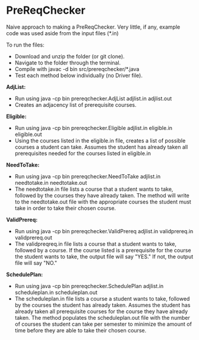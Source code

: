 # PreReqChecker
Naive approach to making a PreReqChecker. Very little, if any, example code was used aside from the input files (\*.in)

To run the files:
- Download and unzip the folder (or git clone).
- Navigate to the folder through the terminal.
- Compile with javac -d bin src/prereqchecker/\*.java
- Test each method below individually (no Driver file).

**AdjList:** 
- Run using java -cp bin prereqchecker.AdjList adjlist.in adjlist.out
- Creates an adjacency list of prerequisite courses.

**Eligible:**
- Run using java -cp bin prereqchecker.Eligible adjlist.in eligible.in eligible.out
- Using the courses listed in the eligible.in file, creates a list of possible courses a student can take. Assumes the student has already taken all prerequisites needed for the courses listed in eligible.in

**NeedToTake:**
- Run using java -cp bin prereqchecker.NeedToTake adjlist.in needtotake.in needtotake.out
- The needtotake.in file lists a course that a student wants to take, followed by the courses they have already taken. The method will write to the needtotake.out file with the appropriate courses the student must take in order to take their chosen course.

**ValidPrereq:**
- Run using java -cp bin prereqchecker.ValidPrereq adjlist.in validprereq.in validprereq.out
- The validpreqreq.in file lists a course that a student wants to take, followed by a course. If the course listed is a prerequisite for the course the student wants to take, the output file will say "YES." If not, the output file will say "NO."

**SchedulePlan:**
- Run using java -cp bin prereqchecker.SchedulePlan adjlist.in scheduleplan.in scheduleplan.out
- The scheduleplan.in file lists a course a student wants to take, followed by the courses the student has already taken. Assumes the student has already taken all prerequisite courses for the course they have already taken. The method populates the scheduleplan.out file with the number of courses the student can take per semester to minimize the amount of time before they are able to take their chosen course.
